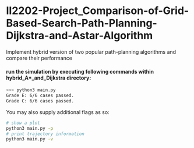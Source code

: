 # II2202-Project_Comparison-of-Grid-Based-Search-Path-Planning-Dijkstra-and-Astar-Algorithm
Implement hybrid version of two popular path-planning algorithms and compare their performance 

#### run the simulation by executing following commands within hybrid_A*_and_Dijkstra directory:

```bash
>>> python3 main.py
Grade E: 6/6 cases passed.
Grade C: 6/6 cases passed.
```

You may also supply additional flags as so:
```bash
# show a plot
python3 main.py -p
# print trajectory information
python3 main.py -v
```
